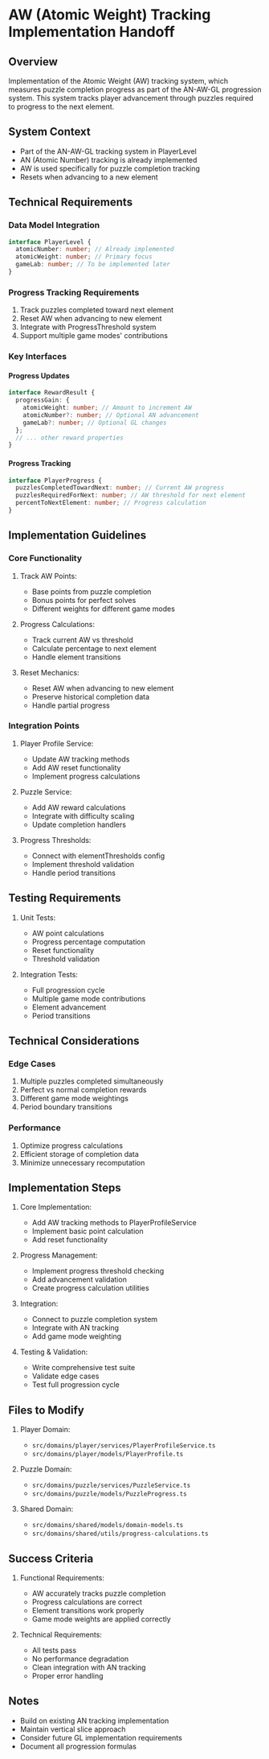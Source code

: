 # AW (Atomic Weight) Tracking Implementation Handoff

## Overview

Implementation of the Atomic Weight (AW) tracking system, which measures puzzle completion progress as part of the AN-AW-GL progression system. This system tracks player advancement through puzzles required to progress to the next element.

## System Context

- Part of the AN-AW-GL tracking system in PlayerLevel
- AN (Atomic Number) tracking is already implemented
- AW is used specifically for puzzle completion tracking
- Resets when advancing to a new element

## Technical Requirements

### Data Model Integration

```typescript
interface PlayerLevel {
  atomicNumber: number; // Already implemented
  atomicWeight: number; // Primary focus
  gameLab: number; // To be implemented later
}
```

### Progress Tracking Requirements

1. Track puzzles completed toward next element
2. Reset AW when advancing to new element
3. Integrate with ProgressThreshold system
4. Support multiple game modes' contributions

### Key Interfaces

#### Progress Updates

```typescript
interface RewardResult {
  progressGain: {
    atomicWeight: number; // Amount to increment AW
    atomicNumber?: number; // Optional AN advancement
    gameLab?: number; // Optional GL changes
  };
  // ... other reward properties
}
```

#### Progress Tracking

```typescript
interface PlayerProgress {
  puzzlesCompletedTowardNext: number; // Current AW progress
  puzzlesRequiredForNext: number; // AW threshold for next element
  percentToNextElement: number; // Progress calculation
}
```

## Implementation Guidelines

### Core Functionality

1. Track AW Points:

   - Base points from puzzle completion
   - Bonus points for perfect solves
   - Different weights for different game modes

2. Progress Calculations:

   - Track current AW vs threshold
   - Calculate percentage to next element
   - Handle element transitions

3. Reset Mechanics:
   - Reset AW when advancing to new element
   - Preserve historical completion data
   - Handle partial progress

### Integration Points

1. Player Profile Service:

   - Update AW tracking methods
   - Add AW reset functionality
   - Implement progress calculations

2. Puzzle Service:

   - Add AW reward calculations
   - Integrate with difficulty scaling
   - Update completion handlers

3. Progress Thresholds:
   - Connect with elementThresholds config
   - Implement threshold validation
   - Handle period transitions

## Testing Requirements

1. Unit Tests:

   - AW point calculations
   - Progress percentage computation
   - Reset functionality
   - Threshold validation

2. Integration Tests:
   - Full progression cycle
   - Multiple game mode contributions
   - Element advancement
   - Period transitions

## Technical Considerations

### Edge Cases

1. Multiple puzzles completed simultaneously
2. Perfect vs normal completion rewards
3. Different game mode weightings
4. Period boundary transitions

### Performance

1. Optimize progress calculations
2. Efficient storage of completion data
3. Minimize unnecessary recomputation

## Implementation Steps

1. Core Implementation:

   - Add AW tracking methods to PlayerProfileService
   - Implement basic point calculation
   - Add reset functionality

2. Progress Management:

   - Implement progress threshold checking
   - Add advancement validation
   - Create progress calculation utilities

3. Integration:

   - Connect to puzzle completion system
   - Integrate with AN tracking
   - Add game mode weighting

4. Testing & Validation:
   - Write comprehensive test suite
   - Validate edge cases
   - Test full progression cycle

## Files to Modify

1. Player Domain:

   - `src/domains/player/services/PlayerProfileService.ts`
   - `src/domains/player/models/PlayerProfile.ts`

2. Puzzle Domain:

   - `src/domains/puzzle/services/PuzzleService.ts`
   - `src/domains/puzzle/models/PuzzleProgress.ts`

3. Shared Domain:
   - `src/domains/shared/models/domain-models.ts`
   - `src/domains/shared/utils/progress-calculations.ts`

## Success Criteria

1. Functional Requirements:

   - AW accurately tracks puzzle completion
   - Progress calculations are correct
   - Element transitions work properly
   - Game mode weights are applied correctly

2. Technical Requirements:
   - All tests pass
   - No performance degradation
   - Clean integration with AN tracking
   - Proper error handling

## Notes

- Build on existing AN tracking implementation
- Maintain vertical slice approach
- Consider future GL implementation requirements
- Document all progression formulas
